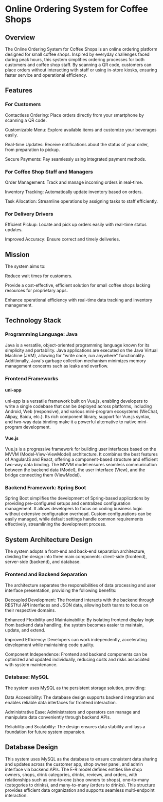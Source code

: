 # Online Ordering System for Coffee Shops
## Overview
The Online Ordering System for Coffee Shops is an online ordering platform designed for small coffee shops. Inspired by everyday challenges faced during peak hours, this system simplifies ordering processes for both customers and coffee shop staff. By scanning a QR code, customers can place orders without interacting with staff or using in-store kiosks, ensuring faster service and operational efficiency.
## Features
### For Customers
Contactless Ordering: Place orders directly from your smartphone by scanning a QR code.

Customizable Menu: Explore available items and customize your beverages easily.

Real-time Updates: Receive notifications about the status of your order, from preparation to pickup.

Secure Payments: Pay seamlessly using integrated payment methods.

### For Coffee Shop Staff and Managers
Order Management: Track and manage incoming orders in real-time.

Inventory Tracking: Automatically update inventory based on orders.

Task Allocation: Streamline operations by assigning tasks to staff efficiently.

### For Delivery Drivers
Efficient Pickup: Locate and pick up orders easily with real-time status updates.

Improved Accuracy: Ensure correct and timely deliveries.
## Mission
The system aims to:

Reduce wait times for customers.

Provide a cost-effective, efficient solution for small coffee shops lacking resources for proprietary apps.

Enhance operational efficiency with real-time data tracking and inventory management.
## Technology Stack
### Programming Language: Java
Java is a versatile, object-oriented programming language known for its simplicity and portability. Java applications are executed on the Java Virtual Machine (JVM), allowing for "write once, run anywhere" functionality. Additionally, Java's garbage collection mechanism minimizes memory management concerns such as leaks and overflow.
### Frontend Frameworks
#### uni-app
uni-app is a versatile framework built on Vue.js, enabling developers to write a single codebase that can be deployed across platforms, including Android, Web (responsive), and various mini-program ecosystems (WeChat, Alipay, Baidu, etc.). Its rich component library, support for Vue.js syntax, and two-way data binding make it a powerful alternative to native mini-program development.
#### Vue.js
Vue.js is a progressive framework for building user interfaces based on the MVVM (Model-View-ViewModel) architecture. It combines the best features of AngularJS and React, offering a component-based structure and efficient two-way data binding. The MVVM model ensures seamless communication between the backend data (Model), the user interface (View), and the bridge connecting them (ViewModel).
### Backend Framework: Spring Boot
Spring Boot simplifies the development of Spring-based applications by providing pre-configured setups and centralized configuration management. It allows developers to focus on coding business logic without extensive configuration overhead. Custom configurations can be easily managed, while default settings handle common requirements effectively, streamlining the development process.
## System Architecture Design
The system adopts a front-end and back-end separation architecture, dividing the design into three main components: client-side (frontend), server-side (backend), and database. 
### Frontend and Backend Separation
The architecture separates the responsibilities of data processing and user interface presentation, providing the following benefits:

Decoupled Development: The frontend interacts with the backend through RESTful API interfaces and JSON data, allowing both teams to focus on their respective domains.

Enhanced Flexibility and Maintainability: By isolating frontend display logic from backend data handling, the system becomes easier to maintain, update, and extend.

Improved Efficiency: Developers can work independently, accelerating development while maintaining code quality.

Component Independence: Frontend and backend components can be optimized and updated individually, reducing costs and risks associated with system maintenance.
### Database: MySQL
The system uses MySQL as the persistent storage solution, providing:

Data Accessibility: The database design supports backend integration and enables reliable data interfaces for frontend interaction.

Administrative Ease: Administrators and operators can manage and manipulate data conveniently through backend APIs.

Reliability and Scalability: The design ensures data stability and lays a foundation for future system expansion.
## Database Design
This system uses MySQL as the database to ensure consistent data sharing and updates across the customer app, shop owner panel, and admin interface via backend APIs. The E-R model defines entities like shop owners, shops, drink categories, drinks, reviews, and orders, with relationships such as one-to-one (shop owners to shops), one-to-many (categories to drinks), and many-to-many (orders to drinks). This structure provides efficient data organization and supports seamless multi-endpoint interaction.
